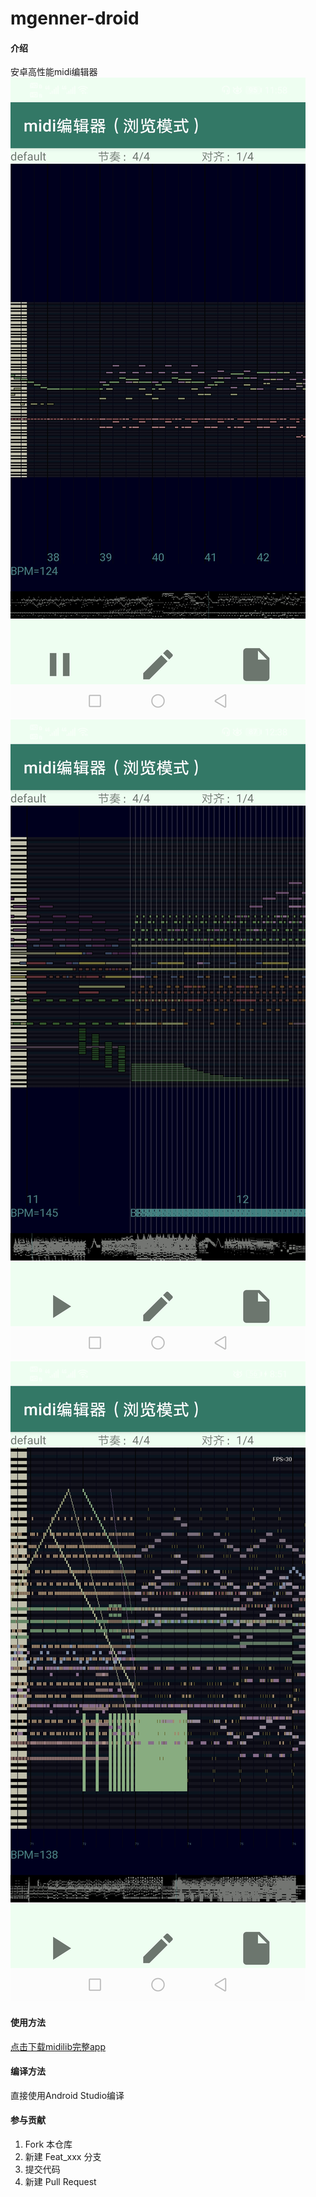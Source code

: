 # mgenner-droid

#### 介绍
安卓高性能midi编辑器  
![img](screenshot/Screenshot_20210926_115812_com.sinriv.midilib.jpg)  
![img](screenshot/Screenshot_20210926_123851_com.sinriv.midilib.jpg)  
![img](screenshot/Screenshot_20210926_205158_com.sinriv.mgenner.jpg)  

#### 使用方法
[点击下载midilib完整app](https://midi.sinriv.com/app/)

#### 编译方法

直接使用Android Studio编译  


#### 参与贡献

1.  Fork 本仓库
2.  新建 Feat_xxx 分支
3.  提交代码
4.  新建 Pull Request


